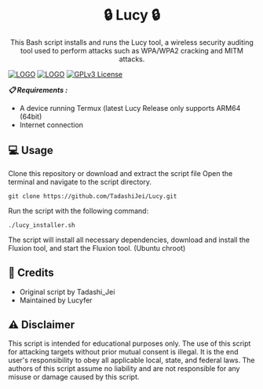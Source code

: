 <h1 align="center">🔒 Lucy 🔒</h1>
<p align="center">This Bash script installs and runs the Lucy tool, a wireless security auditing tool used to perform attacks such as WPA/WPA2 cracking and MITM attacks.</p>

[![LOGO](https://img.shields.io/github/issues/0n1cOn3/termux-wifi?style=plastic)]() [![LOGO](https://img.shields.io/github/issues-pr/0n1cOn3/termux-wifi?style=plastic)]() [![GPLv3 License](https://img.shields.io/badge/License-GPL%20v3-yellow.svg)](https://opensource.org/licenses/)

___📋 Requirements :___

- A device running Termux (latest Lucy Release only supports ARM64 (64bit)
- Internet connection

## 💻 Usage

Clone this repository or download and extract the script file
Open the terminal and navigate to the script directory.
```
git clone https://github.com/TadashiJei/Lucy.git
```
Run the script with the following command:

    ./lucy_installer.sh

The script will install all necessary dependencies, download and install the Fluxion tool, and start the Fluxion tool. (Ubuntu chroot)

## 👥 Credits

- Original script by Tadashi_Jei
- Maintained by Lucyfer

## ⚠️ Disclaimer

This script is intended for educational purposes only. 
The use of this script for attacking targets without prior mutual consent is illegal. 
It is the end user's responsibility to obey all applicable local, state, and federal laws. The authors of this script assume no liability and are not responsible for any misuse or damage caused by this script.
